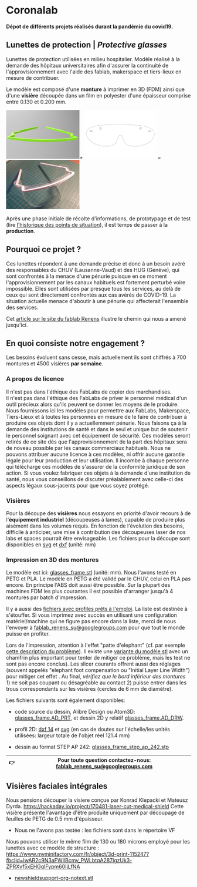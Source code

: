 # Coronalab

**Dépot de différents projets réalisés durant la pandémie du covid19.**

## Lunettes de protection | _Protective glasses_

Lunettes de protection utilisées en milieu hospitalier. Modèle réalisé à la demande des hôpitaux universitaires afin d'assurer la continuité de l'approvisionnement avec l'aide des fablab, makerspace et tiers-lieux en mesure de contribuer.

Le modèle est composé d'une **monture** à imprimer en 3D (FDM) ainsi que d'une **visière** découpée dans un film en polyester d'une épaisseur comprise entre 0.130 et 0.200 mm.


<img src="media/frame.jpg" width="200" />*+*
<img src="media/thumb_frame_lenses.png" width="200" />*=*
<img src="media/glasses_assembled.jpg" title="prototype imprimé et découpé par Matthieu Borgognon" width="200" />


Après une phase initiale de récolte d'informations, de prototypage et de test (lire [l'historique des points de situation](https://github.com/FabLabRenens/Coronalab/wiki/Historique)), il est temps de passer à la **production**.

## Pourquoi ce projet ?

Ces lunettes répondent à une demande précise et donc à un besoin avéré des responsables du CHUV (Lausanne-Vaud) et des HUG (Genève), qui sont confrontés à la menace d'une pénurie puisque en ce moment l'approvisionnement par les canaux habituels est fortement perturbé voire impossible.
Elles sont utilisées par presque tous les services, au delà de ceux qui sont directement confrontés aux cas avérés de COVID-19. La situation actuelle menace d'aboutir à une pénurie qui affecterait l'ensemble des services.

Cet [article sur le site du fablab Renens](http://www.fablab-renens.ch/news/covid19-que-faisons-nous/) illustre le chemin qui nous a amené jusqu'ici.

## En quoi consiste notre engagement ?

Les besoins évoluent sans cesse, mais actuellement ils sont chiffrés à 700 montures et 4500 visières **par semaine**.

### A propos de licence

Il n'est pas dans l'éthique des FabLabs de copier des marchandises.  
Il n'est pas dans l'éthique des FabLabs de priver le personnel médical d'un outil précieux alors qu'ils peuvent se donner les moyens de le produire.  
Nous fournissons ici les modèles pour permettre aux FabLabs, Makerspace, Tiers-Lieux et à toutes les personnes en mesure de le faire de contribuer à produire ces objets dont il y a actuellemment pénurie. Nous faisons ça à la demande des institutions de santé et dans le seul et unique but de soutenir le personnel soignant avec cet équipement de sécurité. Ces modèles seront retirés de ce site dès que l'approvisionnement de la part des hôpitaux sera de noveau possible par les canaux commerciaux habituels. Nous ne pouvons attribuer aucune licence à ces modèles, ni offrir aucune garantie légale pour leur production et leur utilisation. Il incombe à chaque personne qui télécharge ces modèles de s'assurer de la conformité juridique de son action. Si vous voulez fabriquer ces objets à la demande d'une institution de santé, nous vous conseillons de discuter préalablement avec celle-ci des aspects légaux sous-jacents pour que vous soyez protégé.


### Visières
Pour la découpe des **visières** nous essayons en priorité d'avoir recours à de l'**équipement industriel** (découpeuses à lames), capable de produire plus aisément dans les volumes requis. En fonction de l'évolution des besoins, difficile à anticiper, une mise à contribution des découpeuses laser de nos labs et spaces pourrait être envisageable. Les fichiers pour la découpe sont disponibles en [svg](glasses/glasses_lenses.svg) et [dxf](glasses/glasses_lenses.dxf) (unité: mm)


### Impression en 3D des **montures**

Le modèle est ici: [glasses_frame.stl](glasses/glasses_frame.stl) (unité: mm).
Nous l'avons testé en PETG et PLA. Le modèle en PETG a été validé par le CHUV, celui en PLA pas encore.
En principe l'ABS doit aussi être possible.
Sur la plupart des machines FDM les plus courantes il est possible d'arranger jusqu'à 4 montures par batch d'impression.

Il y a aussi des [fichiers avec profiles prêts à l'emploi](https://github.com/FabLabRenens/Coronalab/wiki/Print-profiles). La liste est destinée à s'étouffer. Si vous imprimez avec succès en utilisant une configuration matériel/machine qui ne figure pas encore dans la liste, merci de nous l'envoyer à fablab_renens_su@googlegroups.com pour que tout le monde puisse en profiter.

Lors de l'impression, attention à l'effet "patte d'elephant" (cf. par exemple [cette description du problème](https://support.3dverkstan.se/article/23-a-visual-ultimaker-troubleshooting-guide#elephant)). Il existe une [variante du modèle stl](glasses/glasses_frame_bigger_chamfer.stl) avec un chamfrin plus important pour tenter de mitiger ce problème, mais les test ne sont pas encore conclus). Les slicer courants offrent aussi des réglages (souvent appelés "elephant foot compensation ou "Initial Layer Line Width") pour mitiger cet effet .
Au final, *vérifiez que le bord inférieur des montures* 1) ne soit pas coupant ou désagréable au contact 2) puisse entrer dans les trous correspondants sur les visières (cercles de 6 mm de diamètre).

Les fichiers suivants sont également disponibles:

- code source du dessin, Alibre Design ou Atom3D: [glasses_frame.AD_PRT](glasses/glasses_frame.AD_PRT), et dessin 2D y relatif [glasses_frame.AD_DRW](glasses/glasses_frame.AD_DRW).

- profil 2D: [dxf 14](glasses/glasses_frame.dxf) et [svg](glasses/glasses_frame.svg) (en cas de doutes sur l'échelle/les unités utilisées: largeur totale de l'objet réel 121.4 mm)
- dessin au format STEP AP 242: [glasses_frame_step_ap_242.stp](glasses/glasses_frame_step_ap_242.stp)

| 👉 | Pour toute question contactez-nous:  fablab_renens_su@googlegroups.com |
|----| :-------:|


## Visières faciales intégrales

Nous pensions découper la visiere conçue par Konrad Klepacki et Mateusz Dyrda.
https://hackaday.io/project/170481-laser-cut-medical-shield
Cette visière présente l'avantage d'être produite uniquement par découpage de feuilles de PETG de 0.5 mm d'épaisseur.

- Nous ne l'avons pas testée : les fichiers sont dans le répertoire VF

Nous pouvons utiliser le même film de 130 ou 180 microns employé pour les lunettes avec ce modéle de structure :
https://www.myminifactory.com/fr/object/3d-print-115247?fbclid=IwAR2c9N3aFWIlBcmv_PWLbtqA287igzUk3-ZPRXvf5xEHGqIFypm60IjLfNA

- [newshieldsupport-org-notext.stl](ns/newshieldsupport-org-notext.stl)
	


